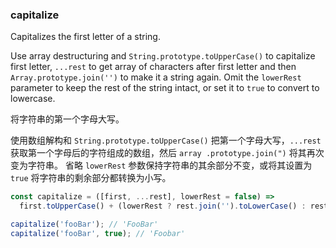 ### capitalize

Capitalizes the first letter of a string.

Use array destructuring and `String.prototype.toUpperCase()` to capitalize first letter, `...rest` to get array of characters after first letter and then `Array.prototype.join('')` to make it a string again.
Omit the `lowerRest` parameter to keep the rest of the string intact, or set it to `true` to convert to lowercase.


将字符串的第一个字母大写。

使用数组解构和 `String.prototype.toUpperCase()` 把第一个字母大写，`...rest ` 获取第一个字母后的字符组成的数组，然后 `array .prototype.join(")` 将其再次变为字符串。
省略 `lowerRest` 参数保持字符串的其余部分不变，或将其设置为 `true` 将字符串的剩余部分都转换为小写。

```js
const capitalize = ([first, ...rest], lowerRest = false) =>
  first.toUpperCase() + (lowerRest ? rest.join('').toLowerCase() : rest.join(''));
```

```js
capitalize('fooBar'); // 'FooBar'
capitalize('fooBar', true); // 'Foobar'
```
